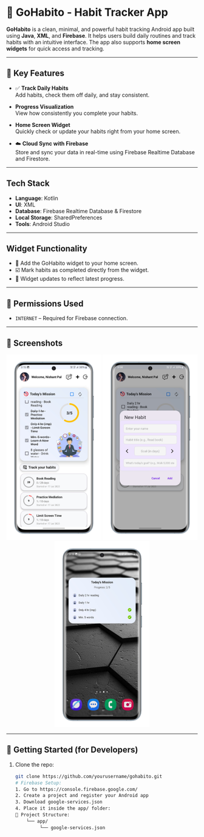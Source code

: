 # 📱 GoHabito - Habit Tracker App

**GoHabito** is a clean, minimal, and powerful habit tracking Android app built using **Java**, **XML**, and **Firebase**. It helps users build daily routines and track habits with an intuitive interface. The app also supports **home screen widgets** for quick access and tracking.

---

## 🧠 Key Features

- ✅ **Track Daily Habits**  
  Add habits, check them off daily, and stay consistent.

-  **Progress Visualization**  
  View how consistently you complete your habits.

-  **Home Screen Widget**  
  Quickly check or update your habits right from your home screen.

- ☁️ **Cloud Sync with Firebase**  
  Store and sync your data in real-time using Firebase Realtime Database and Firestore.


---

##  Tech Stack

- **Language**: Kotlin
- **UI**: XML  
- **Database**: Firebase Realtime Database & Firestore  
- **Local Storage**: SharedPreferences  
- **Tools**: Android Studio

---

##  Widget Functionality

- 📌 Add the GoHabito widget to your home screen.
- ☑️ Mark habits as completed directly from the widget.
- 🔄 Widget updates to reflect latest progress.

---

## 🔐 Permissions Used

- `INTERNET` – Required for Firebase connection.

---

## 🧪 Screenshots

<p align="center">
  <img src="https://github.com/NishantK04/GoHabito/blob/master/Home-portrait.png?raw=true" width="250" alt="Home Screen" />
  <img src="https://github.com/NishantK04/GoHabito/blob/master/Add-portrait.png?raw=true" width="250" alt="Add Habit" />
  <img src="https://github.com/NishantK04/GoHabito/blob/master/Widget-portrait.png?raw=true" width="250" alt="Widget" />
</p>

---

## 🚀 Getting Started (for Developers)

1. Clone the repo:
   ```bash
   git clone https://github.com/yourusername/gohabito.git
   # Firebase Setup:
   1. Go to https://console.firebase.google.com/
   2. Create a project and register your Android app
   3. Download google-services.json
   4. Place it inside the app/ folder:
   📁 Project Structure:
       └── app/
            └── google-services.json


